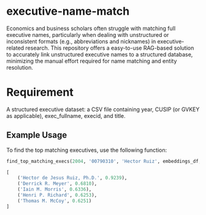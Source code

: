 # executive-name-match
Economics and business scholars often struggle with matching full executive names, particularly when dealing with unstructured or inconsistent formats (e.g., abbreviations and nicknames) in executive-related research. This repository offers a easy-to-use RAG-based solution to accurately link unstructured executive names to a structured database, minimizing the manual effort required for name matching and entity resolution.

# Requirement
A structured executive dataset: a CSV file containing year, CUSIP (or GVKEY as applicable), exec_fullname, execid, and title.

## Example Usage

To find the top matching executives, use the following function:

```python
find_top_matching_execs(2004, '00790310', 'Hector Ruiz', embeddings_df, name_list)

[
    ('Hector de Jesus Ruiz, Ph.D.', 0.9239),
    ('Derrick R. Meyer', 0.6810),
    ('Iain M. Morris', 0.6336),
    ('Henri P. Richard', 0.6253),
    ('Thomas M. McCoy', 0.6251)
]
